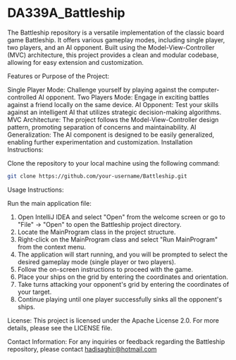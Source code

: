 # DA339A_Battleship
The Battleship repository is a versatile implementation of the classic board game Battleship. It offers various gameplay modes, including single player, two players, and an AI opponent. Built using the Model-View-Controller (MVC) architecture, this project provides a clean and modular codebase, allowing for easy extension and customization.

Features or Purpose of the Project:

Single Player Mode: Challenge yourself by playing against the computer-controlled AI opponent.
Two Players Mode: Engage in exciting battles against a friend locally on the same device.
AI Opponent: Test your skills against an intelligent AI that utilizes strategic decision-making algorithms.
MVC Architecture: The project follows the Model-View-Controller design pattern, promoting separation of concerns and maintainability.
AI Generalization: The AI component is designed to be easily generalized, enabling further experimentation and customization.
Installation Instructions:

Clone the repository to your local machine using the following command:

```bash
git clone https://github.com/your-username/Battleship.git
```


Usage Instructions:

Run the main application file:
1. Open IntelliJ IDEA and select "Open" from the welcome screen or go to "File" -> "Open" to open the Battleship project directory.
2. Locate the MainProgram class in the project structure.
3. Right-click on the MainProgram class and select "Run MainProgram" from the context menu.
3. The application will start running, and you will be prompted to select the desired gameplay mode (single player or two players).
4. Follow the on-screen instructions to proceed with the game.
5. Place your ships on the grid by entering the coordinates and orientation.
6. Take turns attacking your opponent's grid by entering the coordinates of your target.
7. Continue playing until one player successfully sinks all the opponent's ships.

License:
This project is licensed under the Apache License 2.0. For more details, please see the LICENSE file.

Contact Information:
For any inquiries or feedback regarding the Battleship repository, please contact hadisaghir@hotmail.com
